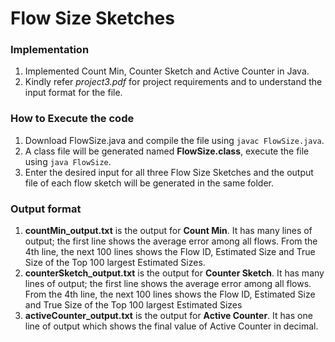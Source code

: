 # Flow Size Sketches
### Implementation
1. Implemented Count Min, Counter Sketch and Active Counter in Java.
2. Kindly refer _project3.pdf_ for project requirements and to understand the input format for the file.

### How to Execute the code
1. Download FlowSize.java and compile the file using `javac FlowSize.java`.
2. A class file will be generated named **FlowSize.class**, execute the file using `java FlowSize`.
3. Enter the desired input for all three Flow Size Sketches and the output file of each flow sketch will be generated in the same folder.

### Output format
1. **countMin_output.txt** is the output for **Count Min**. It has many lines of output; the first line shows the average error among all flows. From the 4th line, the next 100 lines shows the Flow ID, Estimated Size and True Size of the Top 100 largest Estimated Sizes.
2. **counterSketch_output.txt** is the output for **Counter Sketch**. It has many lines of output; the first line shows the average error among all flows. From the 4th line, the next 100 lines shows the Flow ID, Estimated Size and True Size of the Top 100 largest Estimated Sizes
3. **activeCounter_output.txt** is the output for **Active Counter**. It has one line of output which shows the final value of Active Counter in decimal.
